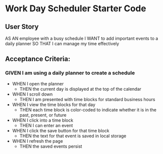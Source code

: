 # Work Day Scheduler Starter Code

## User Story

AS AN employee with a busy schedule
I WANT to add important events to a daily planner
SO THAT I can manage my time effectively



## Acceptance Criteria:

### GIVEN I am using a daily planner to create a schedule
- WHEN I open the planner
    - THEN the current day is displayed at the top of the calendar
- WHEN I scroll down
    - THEN I am presented with time blocks for standard business hours
- WHEN I view the time blocks for that day
    - THEN each time block is color-coded to indicate whether it is in the past, present, or future
- WHEN I click into a time block
    - THEN I can enter an event
- WHEN I click the save button for that time block
    - THEN the text for that event is saved in local storage
- WHEN I refresh the page
    - THEN the saved events persist